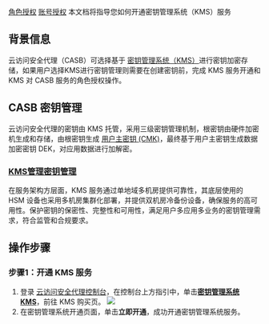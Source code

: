 [角色授权](https://cloud.tencent.com/document/product/1303/90838) [账号授权](https://cloud.tencent.com/document/product/1303/48429)
本文档将指导您如何开通密钥管理系统（KMS）服务

## 背景信息
云访问安全代理（CASB）可选择基于 [密钥管理系统（KMS）](https://cloud.tencent.com/product/kms)进行密钥加密存储，如果用户选择KMS进行密钥管理则需要在创建密钥前，完成 KMS 服务开通和 KMS 对 CASB 服务的角色授权操作。

## CASB 密钥管理
云访问安全代理的密钥由 KMS 托管，采用三级密钥管理机制，根密钥由硬件加密机生成和存储，由根密钥生成 [用户主密钥 (CMK)](https://cloud.tencent.com/document/product/573/38406)，最终基于用户主密钥生成数据加密密钥 DEK，对应用数据进行加解密。
### [KMS管理密钥管理](https://cloud.tencent.com/document/product/573/8873)
在服务架构方层面，KMS 服务通过单地域多机房提供可靠性，其底层使用的 HSM 设备也采用多机房集群化部署，并提供双机房冷备份设备，确保服务的高可用性。保护密钥的保密性、完整性和可用性，满足用户多应用多业务的密钥管理需求，符合监管和合规要求。

## 操作步骤
### 步骤1：开通 KMS 服务
1. 登录 [云访问安全代理控制台](https://console.cloud.tencent.com/casb)，在控制台上方指引中，单击[**密钥管理系统 KMS**](https://buy.cloud.tencent.com/kms)，前往 KMS 购买页。
![](https://main.qcloudimg.com/raw/ff3252134f3e4da6728af0b3470b7489.png)
2. 在密钥管理系统开通页面，单击**立即开通**，成功开通密钥管理系统服务。
